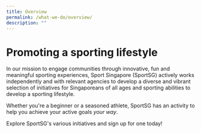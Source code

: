 ```yaml
---
title: Overview
permalink: /what-we-do/overview/
description: ""
---
```


# **Promoting a sporting lifestyle**
In our mission to engage communities through innovative, fun and meaningful sporting experiences, Sport Singapore (SportSG) actively works independently and with relevant agencies to develop a diverse and vibrant selection of initiatives for Singaporeans of all ages and sporting abilities to develop a sporting lifestyle.

Whether you're a beginner or a seasoned athlete, SportSG has an activity to help you achieve your active goals *your way*.

Explore SportSG's various initiatives and sign up for one today!